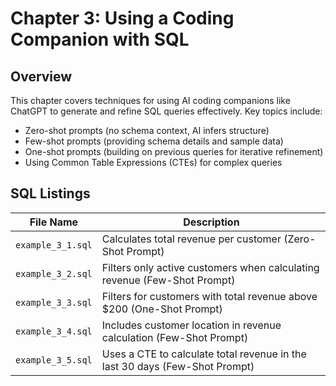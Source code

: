 # Chapter 3: Using a Coding Companion with SQL  

## Overview  
This chapter covers techniques for using AI coding companions like ChatGPT to generate and refine SQL queries effectively. Key topics include:  

- Zero-shot prompts (no schema context, AI infers structure)  
- Few-shot prompts (providing schema details and sample data)  
- One-shot prompts (building on previous queries for iterative refinement)  
- Using Common Table Expressions (CTEs) for complex queries  

## SQL Listings  
| File Name        | Description |
|-----------------|-------------|
| `example_3_1.sql` | Calculates total revenue per customer (Zero-Shot Prompt) |
| `example_3_2.sql` | Filters only active customers when calculating revenue (Few-Shot Prompt) |
| `example_3_3.sql` | Filters for customers with total revenue above $200 (One-Shot Prompt) |
| `example_3_4.sql` | Includes customer location in revenue calculation (Few-Shot Prompt) |
| `example_3_5.sql` | Uses a CTE to calculate total revenue in the last 30 days (Few-Shot Prompt) |


